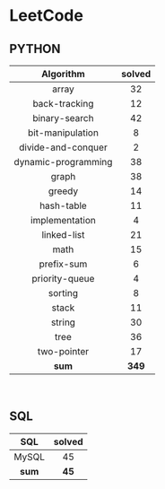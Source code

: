# LeetCode
## PYTHON
|    Algorithm    | solved |
| :-------------: | :----: |
|array|32|
|back-tracking|12|
|binary-search|42|
|bit-manipulation|8|
|divide-and-conquer|2|
|dynamic-programming|38|
|graph|38|
|greedy|14|
|hash-table|11|
|implementation|4|
|linked-list|21|
|math|15|
|prefix-sum|6|
|priority-queue|4|
|sorting|8|
|stack|11|
|string|30|
|tree|36|
|two-pointer|17|
| **sum** | **349**|

<br>

 ## SQL
|    SQL    | solved |
| :-------------: | :----: |
|    MySQL    |45|
| **sum** | **45**|

